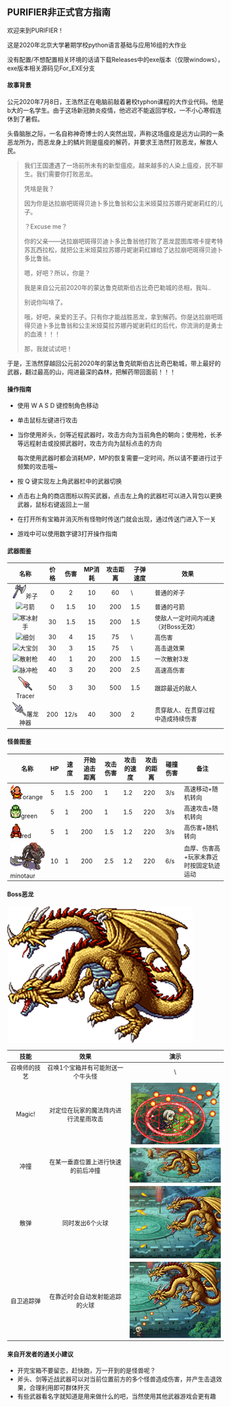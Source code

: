 ## PURIFIER非正式官方指南

欢迎来到PURIFIER！

这是2020年北京大学暑期学校python语言基础与应用16组的大作业

没有配置/不想配置相关环境的话请下载Releases中的exe版本（仅限windows），exe版本相关源码见For_EXE分支

#### 故事背景

公元2020年7月8日，王浩然正在电脑前敲着暑校typhon课程的大作业代码。他是b大的一名学生。由于这场新冠肺炎疫情，他迟迟不能返回学校，一不小心寒假连休到了暑假。

头昏脑胀之际，一名自称神奇博士的人突然出现，声称这场瘟疫是远方山洞的一条恶龙所为，而恶龙身上的鳞片则是瘟疫的解药，并要求王浩然打败恶龙，解救人民。

> 我们王国遭遇了一场前所未有的新型瘟疫。越来越多的人染上瘟疫，民不聊生。我们需要你打败恶龙。
>
> 凭啥是我？
>
> 因为你是达拉崩吧斑得贝迪卜多比鲁翁和公主米娅莫拉苏娜丹妮谢莉红的儿子。
>
> ？Excuse me？
>
> 你的父亲——达拉崩吧斑得贝迪卜多比鲁翁他打败了恶龙昆图库塔卡提考特苏瓦西拉松，就把公主米娅莫拉苏娜丹妮谢莉红嫁给了达拉崩吧斑得贝迪卜多比鲁翁。
>
> 嗯，好吧？所以，你是？
>
> 我是来自公元前2020年的蒙达鲁克硫斯伯古比奇巴勒城的丞相，我叫..
>
> 别说你叫啥了。
>
> 哦，好吧，亲爱的王子。只有你才能战胜恶龙，拿到解药。你是达拉崩吧斑得贝迪卜多比鲁翁和公主米娅莫拉苏娜丹妮谢莉红的后代，你流淌的是勇士的血液！！！
>
> 那，我就试试吧！
>

于是，王浩然穿越回公元前2020年的蒙达鲁克硫斯伯古比奇巴勒城，带上最好的武器，翻过最高的山，闯进最深的森林，把解药带回面前！！！

#### 操作指南

* 使用 W A S D 键控制角色移动

* 单击鼠标左键进行攻击

* 当你使用斧头，剑等近程武器时，攻击方向为当前角色的朝向；使用枪，长矛等远程射击或投掷武器时，攻击方向为鼠标点击的方向

  每次使用武器时都会消耗MP，MP的恢复需要一定时间，所以请不要进行过于频繁的攻击哦~

* 按 Q 键实现左上角武器栏中的武器切换 

* 点击右上角的商店图标以购买武器，点击左上角的武器栏可以进入背包以更换武器，鼠标右键返回上一层

* 在打开所有宝箱并消灭所有怪物时传送门就会出现，通过传送门进入下一关

* 游戏中可以使用数字键3打开操作指南

#### 武器图鉴

|                             名称                             | 价格 | 伤害 | MP消耗 | 攻击距离 | 子弹速度 | 效果                               |
| :----------------------------------------------------------: | :--: | :--: | :----: | :------: | -------- | ---------------------------------- |
| ![](https://raw.githubusercontent.com/epcm/Pictures/master/Markdown/%E6%96%A7%E5%AD%90.png)斧子 |  0   |  2   |   10   |    60    | \        | 普通的斧子                         |
| ![](https://raw.githubusercontent.com/epcm/Pictures/master/Markdown/%E5%BC%931.png)弓箭 |  0   | 1.5  |   10   |   200    | 1.5      | 普通的弓箭                         |
| ![](https://raw.githubusercontent.com/epcm/Pictures/master/Markdown/%E5%BC%932.png)寒冰射手 |  30  | 1.5  |   15   |   200    | 1.5      | 使敌人一定时间内减速（对Boss无效） |
| ![](https://raw.githubusercontent.com/epcm/Pictures/master/Markdown/%E5%89%911.png)细剑 |  30  |  4   |   15   |    75    | \        | 高伤害                             |
| ![](https://raw.githubusercontent.com/epcm/Pictures/master/Markdown/%E5%89%912.png)大宝剑 |  30  |  3   |   15   |    75    | \        | 高击退效果                         |
| ![](https://raw.githubusercontent.com/epcm/Pictures/master/Markdown/%E6%9E%AA1.png)散射枪 |  40  |  1   |   20   |   200    | 1.5      | 一次散射3发                        |
| ![](https://raw.githubusercontent.com/epcm/Pictures/master/Markdown/%E6%9E%AA2.png)脉冲枪 |  40  |  3   |   20   |   200    | 2.5      | 高速高伤害                         |
| ![](https://raw.githubusercontent.com/epcm/Pictures/master/Markdown/%E9%95%BF%E7%9F%9B1.png)Tracer |  50  |  3   |   30   |   500    | 1.5      | 跟踪最近的敌人                     |
| ![](https://raw.githubusercontent.com/epcm/Pictures/master/Markdown/%E9%95%BF%E7%9F%9B2.png)屠龙神器 | 200  | 12/s |   40   |   300    | 2        | 贯穿敌人、在贯穿过程中造成持续伤害 |

#### 怪兽图鉴

| 名称                                                         | HP   | 速度 | 开始追击距离 | 攻击伤害 | 攻击的速度 | 攻击的距离 | 碰撞伤害 | 备注                                    |
| ------------------------------------------------------------ | ---- | ---- | ------------ | -------- | ---------- | ---------- | -------- | --------------------------------------- |
| ![](https://raw.githubusercontent.com/epcm/Pictures/master/Markdown/orange_dino.png)orange | 5    | 1.5  | 200          | 1        | 1.2        | 220        | 3/s      | 高速移动+随机转向                       |
| ![](https://raw.githubusercontent.com/epcm/Pictures/master/Markdown/green_dino.png)green | 5    | 1    | 200          | 1        | 1.5        | 220        | 3/s      | 高速攻击+随机转向                       |
| ![](https://raw.githubusercontent.com/epcm/Pictures/master/Markdown/red_dino.png)red | 5    | 1    | 200          | 1.5      | 1.2        | 220        | 3/s      | 高伤害+随机转向                         |
| ![](https://raw.githubusercontent.com/epcm/Pictures/master/Markdown/minotaur.png)minotaur | 10   | 1    | 200          | 2.5      | 1.2        | 220        | 6/s      | 血厚、伤害高+玩家未靠近时按固定轨迹运动 |

#### Boss恶龙

![](https://raw.githubusercontent.com/epcm/Pictures/master/Markdown/boss.png)

|     技能     |                 效果                 |                             演示                             |
| :----------: | :----------------------------------: | :----------------------------------------------------------: |
| 召唤师的技艺 |  召唤1个宝箱并有可能附送一个牛头怪   |                              \                               |
|    Magic!    | 对定位在玩家的魔法阵内进行流星雨攻击 | <img src="https://raw.githubusercontent.com/epcm/Pictures/master/Markdown/magic!.png" style="zoom:50%;" /> |
|     冲撞     |  在某一垂直位置上进行快速的前后冲撞  | <img src="https://raw.githubusercontent.com/epcm/Pictures/master/Markdown/20200711221643.png" style="zoom: 25%;" /> |
|     散弹     |           同时发出6个火球            | <img src="https://raw.githubusercontent.com/epcm/Pictures/master/Markdown/20200711222331.png" style="zoom: 33%;" /> |
|  自卫追踪弹  |    在靠近时会自动发射能追踪的火球    | <img src="https://raw.githubusercontent.com/epcm/Pictures/master/Markdown/auto_chase.jpg" style="zoom: 33%;" /> |

#### 来自开发者的通关小建议

* 开完宝箱不要留恋，赶快跑，万一开到的是怪兽呢？
* 斧头、剑等近战武器可以对当前位置前方的多个怪兽造成伤害，并产生击退效果，合理利用即可群体歼灭
* 有些武器看名字就知道是用来做什么的吧，当然使用其他武器游戏会更有趣
